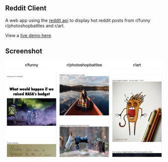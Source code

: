 Reddit Client
---
A web app using the [reddit api](https://www.reddit.com/dev/api) to display hot reddit posts from r/funny r/photoshopbattles and r/art.

View a [live demo here](http://regularmemory.blog/RedditClient/).

Screenshot
---

[![](./screenshot.png)](http://regularmemory.blog/RedditClient/)

